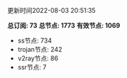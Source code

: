 更新时间2022-08-03 20:51:35

**总订阅: 73**
**总节点: 1773**
**有效节点: 1069**
- ss节点: 734
- trojan节点: 242
- v2ray节点: 86
- ssr节点: 7
